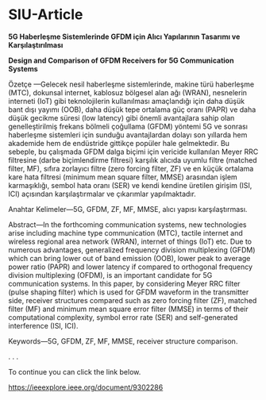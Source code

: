 # SIU-Article
**5G Haberleşme Sistemlerinde GFDM için Alıcı Yapılarının Tasarımı ve Karşılaştırılması**

**Design and Comparison of GFDM Receivers for 5G Communication Systems**

Özetçe —Gelecek nesil haberleşme sistemlerinde, makine türü
haberleşme (MTC), dokunsal internet, kablosuz bölgesel alan
ağı (WRAN), nesnelerin interneti (IoT) gibi teknolojilerin kullanılması amaçlandığı için daha düşük bant dışı yayımı (OOB),
daha düşük tepe ortalama güç oranı (PAPR) ve daha düşük
gecikme süresi (low latency) gibi önemli avantajlara sahip olan
genelleştirilmiş frekans bölmeli çoğullama (GFDM) yöntemi 5G 
ve sonrası haberleşme sistemleri için sunduğu avantajlardan 
dolayı son yıllarda hem akademide hem de endüstride gittikçe
popüler hale gelmektedir. Bu sebeple, bu çalışmada GFDM dalga
biçimi için vericide kullanılan Meyer RRC filtresine (darbe
biçimlendirme filtresi) karşılık alıcıda uyumlu filtre (matched
filter, MF), sıfıra zorlayıcı filtre (zero forcing filter, ZF) ve
en küçük ortalama kare hata filtresi (minimum mean square
filter, MMSE) arasından işlem karmaşıklığı, sembol hata oranı
(SER) ve kendi kendine üretilen girişim (ISI, ICI) açısından
karşılaştırmalar ve çıkarımlar yapılmaktadır.

Anahtar Kelimeler—5G, GFDM, ZF, MF, MMSE, alıcı yapısı
karşılaştırması.

Abstract—In the forthcoming communication systems, new
technologies arise including machine type communication (MTC),
tactile internet and wireless regional area network (WRAN),
internet of things (IoT) etc. Due to numerous advantages, generalized frequency division multiplexing (GFDM) which can
bring lower out of band emission (OOB), lower peak to average
power ratio (PAPR) and lower latency if compared to orthogonal frequency division multiplexing (OFDM), is an important
candidate for 5G communication systems. In this paper, by
considering Meyer RRC filter (pulse shaping filter) which is used
for GFDM waveform in the transmitter side, receiver structures
compared such as zero forcing filter (ZF), matched filter (MF)
and minimum mean square error filter (MMSE) in terms of
their computational complexity, symbol error rate (SER) and
self-generated interference (ISI, ICI).

Keywords—5G, GFDM, ZF, MF, MMSE, receiver structure
comparison.

.
.
.

To continue you can click the link below.

https://ieeexplore.ieee.org/document/9302286


